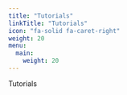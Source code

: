 ```yaml
---
title: "Tutorials"
linkTitle: "Tutorials"
icon: "fa-solid fa-caret-right"
weight: 20
menu:
  main:
    weight: 20
---
```


Tutorials

